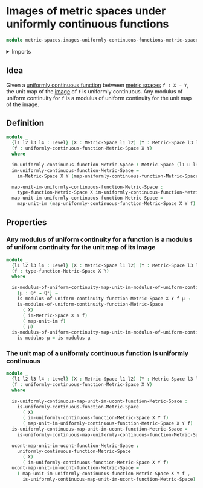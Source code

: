 # Images of metric spaces under uniformly continuous functions

```agda
module metric-spaces.images-uniformly-continuous-functions-metric-spaces where
```

<details><summary>Imports</summary>

```agda
open import elementary-number-theory.positive-rational-numbers

open import foundation.dependent-pair-types
open import foundation.images
open import foundation.universe-levels

open import metric-spaces.functions-metric-spaces
open import metric-spaces.images-metric-spaces
open import metric-spaces.metric-spaces
open import metric-spaces.uniformly-continuous-functions-metric-spaces
```

</details>

## Idea

Given a
[uniformly continuous function](metric-spaces.short-functions-metric-spaces.md)
between [metric spaces](metric-spaces.metric-spaces.md) `f : X → Y`, the unit
map of the [image](metric-spaces.images-metric-spaces.md) of `f` is uniformly
continuous. Any modulus of uniform continuity for `f` is a modulus of uniform
continuity for the unit map of the image.

## Definition

```agda
module _
  {l1 l2 l3 l4 : Level} (X : Metric-Space l1 l2) (Y : Metric-Space l3 l4)
  (f : uniformly-continuous-function-Metric-Space X Y)
  where

  im-uniformly-continuous-function-Metric-Space : Metric-Space (l1 ⊔ l3) l4
  im-uniformly-continuous-function-Metric-Space =
    im-Metric-Space X Y (map-uniformly-continuous-function-Metric-Space X Y f)

  map-unit-im-uniformly-continuous-function-Metric-Space :
    type-function-Metric-Space X im-uniformly-continuous-function-Metric-Space
  map-unit-im-uniformly-continuous-function-Metric-Space =
    map-unit-im (map-uniformly-continuous-function-Metric-Space X Y f)
```

## Properties

### Any modulus of uniform continuity for a function is a modulus of uniform continuity for the unit map of its image

```agda
module _
  {l1 l2 l3 l4 : Level} (X : Metric-Space l1 l2) (Y : Metric-Space l3 l4)
  (f : type-function-Metric-Space X Y)
  where

  is-modulus-of-uniform-continuity-map-unit-im-modulus-of-uniform-continuity-function-Metric-Space :
    {μ : ℚ⁺ → ℚ⁺} →
    is-modulus-of-uniform-continuity-function-Metric-Space X Y f μ →
    is-modulus-of-uniform-continuity-function-Metric-Space
      ( X)
      ( im-Metric-Space X Y f)
      ( map-unit-im f)
      ( μ)
  is-modulus-of-uniform-continuity-map-unit-im-modulus-of-uniform-continuity-function-Metric-Space
    is-modulus-μ = is-modulus-μ
```

### The unit map of a uniformly continuous function is uniformly continuous

```agda
module _
  {l1 l2 l3 l4 : Level} (X : Metric-Space l1 l2) (Y : Metric-Space l3 l4)
  (f : uniformly-continuous-function-Metric-Space X Y)
  where

  is-uniformly-continuous-map-unit-im-ucont-function-Metric-Space :
    is-uniformly-continuous-function-Metric-Space
      ( X)
      ( im-uniformly-continuous-function-Metric-Space X Y f)
      ( map-unit-im-uniformly-continuous-function-Metric-Space X Y f)
  is-uniformly-continuous-map-unit-im-ucont-function-Metric-Space =
    is-uniformly-continuous-map-uniformly-continuous-function-Metric-Space X Y f

  ucont-map-unit-im-ucont-function-Metric-Space :
    uniformly-continuous-function-Metric-Space
      ( X)
      ( im-uniformly-continuous-function-Metric-Space X Y f)
  ucont-map-unit-im-ucont-function-Metric-Space =
    ( map-unit-im-uniformly-continuous-function-Metric-Space X Y f ,
      is-uniformly-continuous-map-unit-im-ucont-function-Metric-Space)
```
